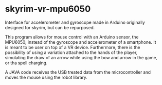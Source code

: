 # skyrim-vr-mpu6050
Interface for accelerometer and gyroscope made in Arduino originally designed for skyrim, but can be repurposed.

This program allows for mouse control with an Arduino sensor, the MPU6050, instead of the gyroscope and accelerometer of a smartphone. It is meant to be user on top of a VR device. 
Furthermore, there is the possibility of using a variation attached to the hands of the player, simulating the draw of an arrow while using the bow and arrow in the game, or tha spell charging.

A JAVA code receives the USB treated data from the microcontroller and moves the mouse using the robot library.
